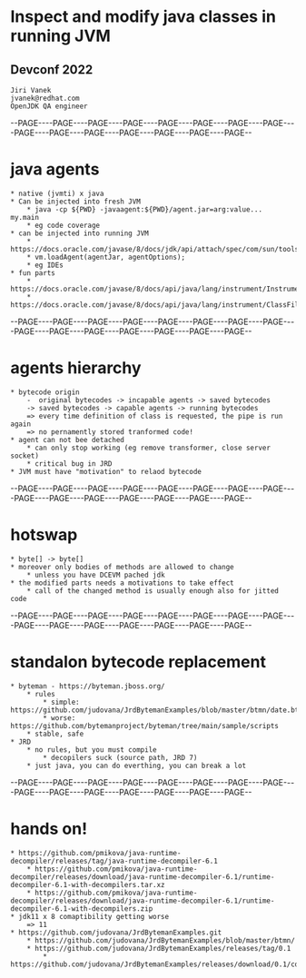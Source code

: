 # Inspect and modify java classes in running JVM
##    Devconf 2022


	Jiri Vanek
	jvanek@redhat.com
	OpenJDK QA engineer


--PAGE----PAGE----PAGE----PAGE----PAGE----PAGE----PAGE----PAGE----PAGE----PAGE----PAGE----PAGE----PAGE----PAGE----PAGE--
# java agents
	* native (jvmti) x java
	* Can be injected into fresh JVM
		* java -cp ${PWD} -javaagent:${PWD}/agent.jar=arg:value...  my.main
		* eg code coverage
	* can be injected into running JVM
		* https://docs.oracle.com/javase/8/docs/jdk/api/attach/spec/com/sun/tools/attach/VirtualMachine.html
		* vm.loadAgent(agentJar, agentOptions);
		* eg IDEs
	* fun parts
		* https://docs.oracle.com/javase/8/docs/api/java/lang/instrument/Instrumentation.html
		* https://docs.oracle.com/javase/8/docs/api/java/lang/instrument/ClassFileTransformer.html
--PAGE----PAGE----PAGE----PAGE----PAGE----PAGE----PAGE----PAGE----PAGE----PAGE----PAGE----PAGE----PAGE----PAGE----PAGE--
# agents hierarchy
	* bytecode origin
		-  original bytecodes -> incapable agents -> saved bytecodes
		-> saved bytecodes -> capable agents -> running bytecodes
		=> every time definition of class is requested, the pipe is run again
		=> no pernamently stored tranformed code!
	* agent can not bee detached
		* can only stop working (eg remove transformer, close server socket)
		* critical bug in JRD
	* JVM must have "motivation" to relaod bytecode
--PAGE----PAGE----PAGE----PAGE----PAGE----PAGE----PAGE----PAGE----PAGE----PAGE----PAGE----PAGE----PAGE----PAGE----PAGE--
# hotswap
	* byte[] -> byte[]
	* moreover only bodies of methods are allowed to change
		* unless you have DCEVM pached jdk
	* the modified parts needs a motivations to take effect
		* call of the changed method is usually enough also for jitted code
--PAGE----PAGE----PAGE----PAGE----PAGE----PAGE----PAGE----PAGE----PAGE----PAGE----PAGE----PAGE----PAGE----PAGE----PAGE--
# standalon bytecode replacement
	* byteman - https://byteman.jboss.org/
		* rules
			* simple: https://github.com/judovana/JrdBytemanExamples/blob/master/btmn/date.btm
			* worse: https://github.com/bytemanproject/byteman/tree/main/sample/scripts
		* stable, safe
	* JRD
		* no rules, but you must compile
			* decopilers suck (source path, JRD 7)
		* just java, you can do everthing, you can break a lot
--PAGE----PAGE----PAGE----PAGE----PAGE----PAGE----PAGE----PAGE----PAGE----PAGE----PAGE----PAGE----PAGE----PAGE----PAGE--
# hands on!
	* https://github.com/pmikova/java-runtime-decompiler/releases/tag/java-runtime-decompiler-6.1
		* https://github.com/pmikova/java-runtime-decompiler/releases/download/java-runtime-decompiler-6.1/runtime-decompiler-6.1-with-decompilers.tar.xz
		* https://github.com/pmikova/java-runtime-decompiler/releases/download/java-runtime-decompiler-6.1/runtime-decompiler-6.1-with-decompilers.zip
	* jdk11 x 8 comaptibility getting worse
		=> 11
	* https://github.com/judovana/JrdBytemanExamples.git
		* https://github.com/judovana/JrdBytemanExamples/blob/master/btmn/
		* https://github.com/judovana/JrdBytemanExamples/releases/tag/0.1
			* https://github.com/judovana/JrdBytemanExamples/releases/download/0.1/cdist.tar.xz
